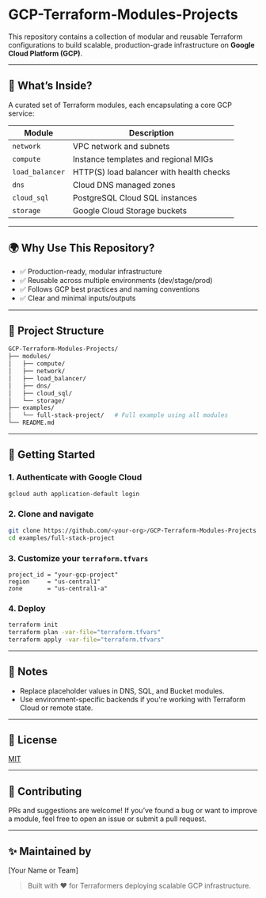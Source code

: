 # GCP-Terraform-Modules-Projects

This repository contains a collection of modular and reusable Terraform configurations to build scalable, production-grade infrastructure on **Google Cloud Platform (GCP)**.

---

## 📌 What’s Inside?

A curated set of Terraform modules, each encapsulating a core GCP service:

| Module          | Description                                       |
|-----------------|---------------------------------------------------|
| `network`       | VPC network and subnets                          |
| `compute`       | Instance templates and regional MIGs             |
| `load_balancer` | HTTP(S) load balancer with health checks        |
| `dns`           | Cloud DNS managed zones                          |
| `cloud_sql`     | PostgreSQL Cloud SQL instances                   |
| `storage`       | Google Cloud Storage buckets                     |

---

## 🌍 Why Use This Repository?

- ✅ Production-ready, modular infrastructure
- ✅ Reusable across multiple environments (dev/stage/prod)
- ✅ Follows GCP best practices and naming conventions
- ✅ Clear and minimal inputs/outputs

---

## 🧱 Project Structure

```bash
GCP-Terraform-Modules-Projects/
├── modules/
│   ├── compute/
│   ├── network/
│   ├── load_balancer/
│   ├── dns/
│   ├── cloud_sql/
│   └── storage/
├── examples/
│   └── full-stack-project/   # Full example using all modules
└── README.md
```

---

## 🚀 Getting Started

### 1. Authenticate with Google Cloud
```bash
gcloud auth application-default login
```

### 2. Clone and navigate
```bash
git clone https://github.com/<your-org>/GCP-Terraform-Modules-Projects.git
cd examples/full-stack-project
```

### 3. Customize your `terraform.tfvars`
```hcl
project_id = "your-gcp-project"
region     = "us-central1"
zone       = "us-central1-a"
```

### 4. Deploy
```bash
terraform init
terraform plan -var-file="terraform.tfvars"
terraform apply -var-file="terraform.tfvars"
```

---

## 📎 Notes
- Replace placeholder values in DNS, SQL, and Bucket modules.
- Use environment-specific backends if you're working with Terraform Cloud or remote state.

---

## 📜 License
[MIT](LICENSE)

---

## 🙋 Contributing
PRs and suggestions are welcome! If you’ve found a bug or want to improve a module, feel free to open an issue or submit a pull request.

---

## ✨ Maintained by
[Your Name or Team]

> Built with ❤️ for Terraformers deploying scalable GCP infrastructure.
